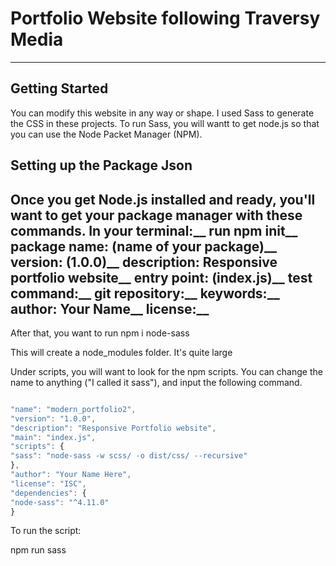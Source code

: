 # Portfolio Website following Traversy Media

---

## Getting Started

You can modify this website in any way or shape. I used Sass to generate the CSS in these projects. To run Sass, you will wantt to get node.js so that you can use the Node Packet Manager (NPM).

## Setting up the Package Json

Once you get Node.js installed and ready, you'll want to get your package manager with these commands.
In your terminal:__
run npm init__
package name: (name of your package)__
version: (1.0.0)__
description: Responsive portfolio website__
entry point: (index.js)__
test command:__
git repository:__
keywords:__
author: Your Name__
license:__
 --- 

After that, you want to run npm i node-sass

This will create a node_modules folder. It's quite large

Under scripts, you will want to look for the npm scripts. You can change the name to anything ("I called it sass"), and input the following command.

```javascript

"name": "modern_portfolio2",
"version": "1.0.0",
"description": "Responsive Portfolio website",
"main": "index.js",
"scripts": {
"sass": "node-sass -w scss/ -o dist/css/ --recursive"
},
"author": "Your Name Here",
"license": "ISC",
"dependencies": {
"node-sass": "^4.11.0"
}

```

To run the script:

npm run sass
